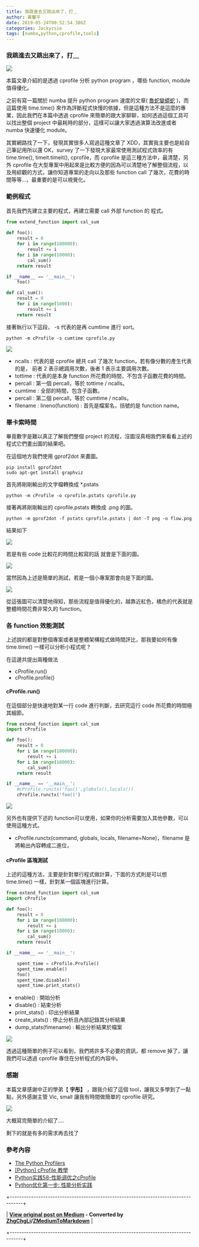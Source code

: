 ```yaml
---
title: 我跳進去又跳出來了，打＿
author: 黃馨平
date: 2019-05-24T00:52:54.386Z
categories: Jackycsie
tags: [numba,python,cprofile,tools]
---
```


### 我跳進去又跳出來了，打＿


![](assets/26cb3038ca0e/1*JoVrjtxQz2HJFMeTigNs5A.jpeg)


本篇文章介紹的是透過 cprofile 分析 python program ，哪些 function, module 值得優化。

之前有寫一篇關於 numba 提升 python program 速度的文章( [魯蛇變蟒蛇](https://medium.com/@jackycsie/%E9%AD%AF%E8%9B%87%E8%AE%8A%E8%9F%92%E8%9B%87%E8%A8%98-41e9c047e8e5?source=your_stories_page---------------------------) )，而這篇使用 time.time() 來作為評斷程式快慢的依據，但是這種方法不是這麼的專業，因此我們在本篇中透過 cprofile 來簡單的跟大家聊聊，如何透過這個工具可以找出整個 project 中最耗時的部分，這樣可以讓大家透過演算法改進或者 numba 快速優化 module。

其實網路找了一下，發現其實很多人寫過這種文章了 XDD，其實我主要也是給自己筆記用所以還 OK，survey 了一下發現大家最常使用測試程式效率的有 time.time(), timeit.timeit(), cprofile，而 cprofile 是這三種方法中，最清楚，另外 cprofile 在大型專案中用起來是比較方便的因為可以清楚地了解整個流程，以及用綜觀的方式，讓你知道專案的走向以及那些 function call 了幾次，花費的時間等等…，最重要的是可以視覺化。
### 範例程式

首先我們先建立主要的程式，再建立需要 call 外部 function 的 程式。
```python
from extend_function import cal_sum                                                                                                  
  
def foo():
    result = 0
    for i in range(100000):
        result += i
    for i in range(10000):
        cal_sum()
    return result

if __name__ == '__main__':
    foo()
```
```python
def cal_sum():
    result = 0                                                                                                                       
    for i in range(1000):
        result += i
    return result
```

接著執行以下這段， -s 代表的是再 cumtime 進行 sort。
```
python -m cProfile -s cumtime cprofile.py
```


![](assets/26cb3038ca0e/1*ZyBwUY-gqLHP255vHdmpaA.jpeg)

- ncalls : 代表的是 cprofile 總共 call 了幾次 function，若有像分數的產生代表的是， 前者 2 表示總調用次數，後者 1 表示主要調用次數。
- tottime : 代表的是本身 function 所花費的時間，不包含子函數花費的時間。
- percall : 第一個 percall，等於 tottime / ncalls。
- cumtime : 全部的時間，包含子函數。
- percall : 第二個 percall，等於 cumtime / ncalls。
- filename : lineno(function) : 首先是檔案名，括號的是 function name。

### 畢卡索時間

畢竟數字是難以真正了解我們整個 project 的流程，沒圖沒真相我們來看看上述的程式它們畫出圖的結果吧。

在這個地方我們使用 gprof2dot 來畫圖。
```
pip install gprof2dot
sudo apt-get install graphviz
```

首先將剛剛輸出的文字檔轉換成 *.pstats
```
python -m cProfile -o cprofile.pstats cprofile.py
```

接著再將剛剛輸出的 cprofile.pstats 轉換成 .png 的圖。
```
python -m gprof2dot -f pstats cprofile.pstats | dot -T png -o flow.png
```

結果如下


![](assets/26cb3038ca0e/1*GERGPPtSZs137i6zD3hCnQ.png)


若是有些 code 比較花的時間比較寫的話 就會是下面的圖。


![](assets/26cb3038ca0e/1*xHKnq2Nm4fpzIaf88tQQXw.png)


當然因為上述是簡單的測試，若是一個小專案那會向是下面的圖。


![](assets/26cb3038ca0e/1*m2bTBtf7fWdWGM3LsKZqUg.png)


從這張圖可以清楚地得知，那些流程是值得優化的，越靠近紅色，橘色的代表就是整體時間花費非常久的 function。
### 各 function 效能測試

上述說的都是對整個專案或者是整體架構程式做時間評比，那我要如何有像time.time() 一樣可以分析小程式呢 ?

在這邊共提出兩種做法
- cProfile.run()
- cProfile.profile()

#### cProfile.run()

在這個部分是快速地對某一行 code 進行判斷，去研究這行 code 所花費的時間極其細節。
```python
from extend_function import cal_sum                                                                                                                                                          
import cProfile

def foo():
    result = 0
    for i in range(100000):
        result += i
    for i in range(10000):
        cal_sum()
    return result

if __name__ == '__main__':
    #cProfile.runctx('foo()',globals(),locals())
    cProfile.runctx('foo()')
```


![](assets/26cb3038ca0e/1*xfY_FCUv6M2yEOM9Sn8Y-g.jpeg)


另外也有提供下述的 function可以使用，如果你的分析需要加入其他參數，可以使用這種方式。
- cProfile.runctx(command, globals, locals, filename=None)，filename 是將輸出內容轉成二進位，

#### cProfile 區塊測試

上述的這種方法，主要是針對單行程式做計算，下面的方式則是可以想time.time() 一樣，針對某一個區塊進行計算。
```python
from extend_function import cal_sum                                                                                                                                                          
import cProfile

def foo():
    result = 0
    for i in range(100000):
        result += i
    for i in range(10000):
        cal_sum()
    return result

if __name__ == '__main__':

    spent_time = cProfile.Profile()
    spent_time.enable()
    foo()
    spent_time.disable()
    spent_time.print_stats()
```
- enable() : 開始分析
- disable() : 結束分析
- print_stats() : 印出分析結果
- create_stats() : 停止分析且內部記錄其分析結果
- dump_stats(fimename) : 輸出分析結果於檔案



![](assets/26cb3038ca0e/1*VVfBs6XcJ9q9hxmCmeaEKg.jpeg)


透過這種簡單的例子可以看到，我們將許多不必要的資訊，都 remove 掉了，讓我們可以透過 cprofile 專住在分析程式的內容中。
### 感謝

本篇文章感謝中正的學弟【 **宇彤】** ，跟我介紹了這個 tool，讓我又多學到了一點點，另外感謝主管 Vic, small 讓我有時間做簡單的 cprofile 研究。


![](assets/26cb3038ca0e/1*sqb6h--jUNCr6bka987QBw.jpeg)


大概寫完簡單的介紹了….

剩下的就是有多的需求再去找了
### 參考內容
- [The Python Profilers](https://docs.python.org/2/library/profile.html)
- [[Python] cProfile 教學](https://zwindr.blogspot.com/2016/08/python-cprofile.html)
- [Python实践58-性能调优之cProfile](https://zhuanlan.zhihu.com/p/34847486)
- [Python优化第一步: 性能分析实践](https://zhuanlan.zhihu.com/p/24495603)



+-----------------------------------------------------------------------------------+

| **[View original post on Medium](https://medium.com/jacky-life/%E6%88%91%E8%B7%B3%E9%80%B2%E5%8E%BB%E5%8F%88%E8%B7%B3%E5%87%BA%E4%BE%86%E4%BA%86-%E6%89%93-26cb3038ca0e) - Converted by [ZhgChgLi](https://zhgchg.li)/[ZMediumToMarkdown](https://github.com/ZhgChgLi/ZMediumToMarkdown)** |

+-----------------------------------------------------------------------------------+
